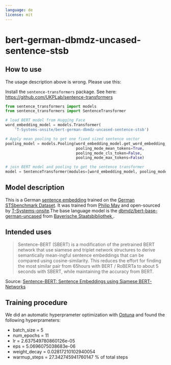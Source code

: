 ```yaml
---
language: de
license: mit
---
```


# bert-german-dbmdz-uncased-sentence-stsb

## How to use
The usage description above is wrong. Please use this:

Install the `sentence-transformers` package. See here: <https://github.com/UKPLab/sentence-transformers>
```python
from sentence_transformers import models
from sentence_transformers import SentenceTransformer

# load BERT model from Hugging Face
word_embedding_model = models.Transformer(
    'T-Systems-onsite/bert-german-dbmdz-uncased-sentence-stsb')

# Apply mean pooling to get one fixed sized sentence vector
pooling_model = models.Pooling(word_embedding_model.get_word_embedding_dimension(),
                               pooling_mode_mean_tokens=True,
                               pooling_mode_cls_token=False,
                               pooling_mode_max_tokens=False)

# join BERT model and pooling to get the sentence transformer
model = SentenceTransformer(modules=[word_embedding_model, pooling_model])
```

## Model description
This is a German [sentence embedding](https://github.com/UKPLab/sentence-transformers) trained on the [German STSbenchmark Dataset](https://github.com/t-systems-on-site-services-gmbh/german-STSbenchmark). It was trained from [Philip May](https://eniak.de/) and open-sourced by [T-Systems-onsite](https://www.t-systems-onsite.de/).The base language model is the [dbmdz/bert-base-german-uncased](https://huggingface.co/dbmdz/bert-base-german-uncased) from [Bayerische Staatsbibliothek ](https://huggingface.co/dbmdz).

## Intended uses
> Sentence-BERT (SBERT) is a  modification  of  the  pretrained BERT network that use siamese and triplet network structures to derive semantically mean-ingful sentence embeddings that can be compared using cosine-similarity. This reduces the effort for finding the most similar pair from 65hours with BERT / RoBERTa to about 5 seconds with SBERT, while maintaining the accuracy from BERT.

Source: [Sentence-BERT: Sentence Embeddings using Siamese BERT-Networks](https://arxiv.org/abs/1908.10084)

## Training procedure
We did an automatic hyperprameter optimization with [Optuna](https://github.com/optuna/optuna) and found the following hyperprameters:
- batch_size = 5
- num_epochs = 11
- lr = 2.637549780860126e-05
- eps = 5.0696075038683e-06
- weight_decay = 0.02817210102940054
- warmup_steps = 27.342745941760147 % of total steps
